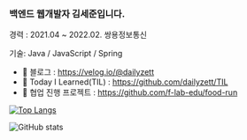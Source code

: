 ### 백엔드 웹개발자 김세준입니다.

경력 : 
2021.04 ~ 2022.02. 쌍용정보통신

기술: Java / JavaScript / Spring

- 🌱 블로그 : https://velog.io/@dailyzett
- 🌱 Today I Learned(TIL) : https://github.com/dailyzett/TIL
- 🌱 협업 진행 프로젝트 : https://github.com/f-lab-edu/food-run

[![Top Langs](https://github-readme-stats.vercel.app/api/top-langs/?username=dailyzett)](https://github.com/anuraghazra/github-readme-stats)

![GitHub stats](https://github-readme-stats.vercel.app/api?username=dailyzett&show_icons=true)

 
